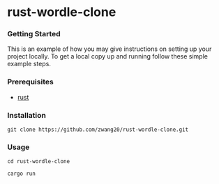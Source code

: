 # rust-wordle-clone

### Getting Started

This is an example of how you may give instructions on setting up your project locally. To get a local copy up and running follow these simple example steps.

### Prerequisites

* [rust](https://www.rust-lang.org/tools/install)

### Installation

`git clone https://github.com/zwang20/rust-wordle-clone.git`

### Usage

`cd rust-wordle-clone`

`cargo run`
